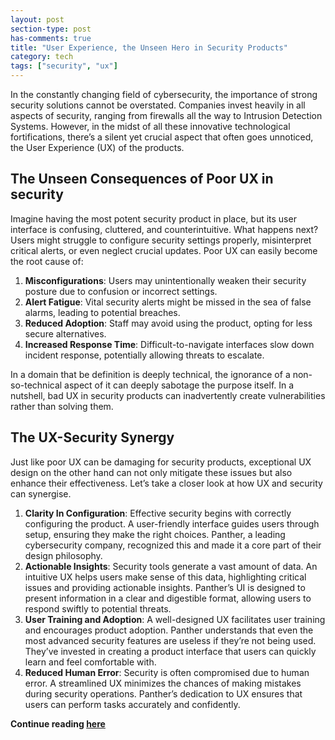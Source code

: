 ```yaml
---
layout: post
section-type: post
has-comments: true
title: "User Experience, the Unseen Hero in Security Products"
category: tech
tags: ["security", "ux"]
---
```


In the constantly changing field of cybersecurity, the importance of strong
security solutions cannot be overstated. Companies invest heavily in all aspects
of security, ranging from firewalls all the way to Intrusion Detection Systems.
However, in the midst of all these innovative technological fortifications,
there’s a silent yet crucial aspect that often goes unnoticed, the User
Experience (UX) of the products.

## The Unseen Consequences of Poor UX in security

Imagine having the most potent security product in place, but its user interface
is confusing, cluttered, and counterintuitive. What happens next? Users might
struggle to configure security settings properly, misinterpret critical alerts,
or even neglect crucial updates. Poor UX can easily become the root cause of:

1. **Misconfigurations**: Users may unintentionally weaken their security
   posture due to confusion or incorrect settings.
2. **Alert Fatigue**: Vital security alerts might be missed in the sea of false
   alarms, leading to potential breaches.
3. **Reduced Adoption**: Staff may avoid using the product, opting for less
   secure alternatives.
4. **Increased Response Time**: Difficult-to-navigate interfaces slow down
   incident response, potentially allowing threats to escalate.

In a domain that be definition is deeply technical, the ignorance of a
non-so-technical aspect of it can deeply sabotage the purpose itself. In a
nutshell, bad UX in security products can inadvertently create vulnerabilities
rather than solving them.

## The UX-Security Synergy

Just like poor UX can be damaging for security products, exceptional UX design
on the other hand can not only mitigate these issues but also enhance their
effectiveness. Let’s take a closer look at how UX and security can synergise.

1. **Clarity In Configuration**: Effective security begins with correctly
   configuring the product. A user-friendly interface guides users through
   setup, ensuring they make the right choices. Panther, a leading cybersecurity
   company, recognized this and made it a core part of their design philosophy.
2. **Actionable Insights**: Security tools generate a vast amount of data. An
   intuitive UX helps users make sense of this data, highlighting critical
   issues and providing actionable insights. Panther’s UI is designed to present
   information in a clear and digestible format, allowing users to respond
   swiftly to potential threats.
3. **User Training and Adoption**: A well-designed UX facilitates user training
   and encourages product adoption. Panther understands that even the most
   advanced security features are useless if they’re not being used. They’ve
   invested in creating a product interface that users can quickly learn and
   feel comfortable with.
4. **Reduced Human Error**: Security is often compromised due to human error. A
   streamlined UX minimizes the chances of making mistakes during security
   operations. Panther’s dedication to UX ensures that users can perform tasks
   accurately and confidently.

**Continue reading
[here](https://panther.com/blog/user-experience-the-unseen-hero-in-security-products/)**
